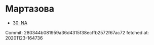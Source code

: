 # Мартазова
- [30: NA](30.md)

Commit: 280344b081959a36d4315f38ecffb2572f67ac72
 fetched at: 20201123-164736
